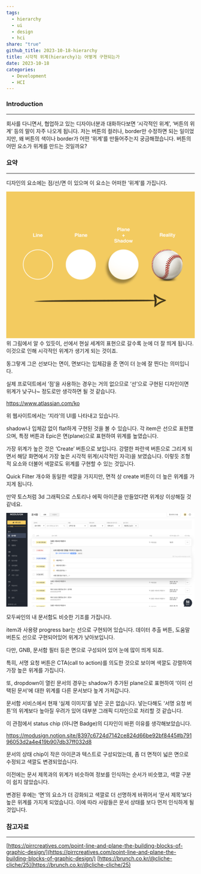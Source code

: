```yaml
---
tags:
  - hierarchy
  - ui
  - design
  - hci
share: "true"
github_title: 2023-10-18-hierarchy
title: 시각적 위계(hierarchy)는 어떻게 구현되는가
date: 2023-10-18
categories:
  - Development
  - HCI
---
```

### Introduction

---

회사를 다니면서, 협업하고 있는 디자이너분과 대화하다보면 ‘시각적인 위계’, ‘버튼의 위계’ 등의 말이 자주 나오게 됩니다.
저는 버튼의 컬러나, border만 수정하면 되는 일이었지만, 왜 버튼의 색이나 border가 어떤 ‘위계’를 만들어주는지 궁금해졌습니다.
버튼의 어떤 요소가 위계를 만드는 것일까요?

### 요약

---

디자인의 요소에는 점/선/면 이 있으며 이 요소는 어떠한 ‘위계’를 가집니다.

![hierarchy.png](/assets/img/posts/hierarchy.png)
위 그림에서 알 수 있듯이, 선에서 현실 세계의 표현으로 갈수록 눈에 더 잘 띄게 됩니다. 이것으로 인해 시각적인 위계가 생기게 되는 것이죠.

동그랗게 그은 선보다는 면이, 면보다는 입체감을 준 면이 더 눈에 잘 띈다는 의미입니다.

실제 프로덕트에서 ‘점’을 사용하는 경우는 거의 없으므로  ‘선’으로 구현된 디자인이면 위계가 낮구나~ 정도로만 생각하면 될 것 같습니다.

https://www.atlassian.com/ko

위 웹사이트에서는 ‘지라’의 UI를 나타내고 있습니다.

shadow나 입체감 없이 flat하게 구현된 것을 볼 수 있습니다. 각 item은 선으로 표현했으며, 특정 버튼과 Epic은 면(plane)으로 표현하여 위계를 높였습니다.

가장 위계가 높은 것은 ‘Create’ 버튼으로 보입니다. 강렬한 파란색 버튼으로 그리게 되면서 해당 화면에서 가장 높은 시각적 위계(시각적인 자극)을 보였습니다. 이렇듯 조형적 요소와 더불어 색깔로도 위계를 구현할 수 있는 것입니다.

Quick Filter 개수와 동일한 색깔을 가지지만, 면적 상 create 버튼이 더 높은 위계를 가지게 됩니다.

만약 토스처럼 3d 그래픽으로 스토리나 에픽 아이콘을 만들었다면 위계상 이상해질 것 같네요.

![modu-example.png](assets/img/posts/modu-example.png)

모두싸인의 내 문서함도 비슷한 기조를 가집니다.

item과 사용량 progress bar는 선으로 구현되어 있습니다. 데이터 추출 버튼, 도움말 버튼도 선으로 구현되어있어 위계가 낮아보입니다.

다만, GNB, 문서함 필터 등은 면으로 구성되어 있어 눈에 많이 띄게 되죠.

특히, 서명 요청 버튼은 CTA(call to action)를 의도한 것으로 보이며 색깔도 강렬하여 가장 높은 위계를 가집니다.

또, dropdown이 열린 문서의 경우는 shadow가 추가된 plane으로 표현하여 ‘이미 선택된 문서’에 대한 위계를 다른 문서보다 높게 가져갑니다.

문서함 서비스에서 현재 ‘실제 이미지’를 넣은 곳은 없습니다. 넣는다해도 ‘서명 요청 버튼’의 위계보다 높아질 우려가 있어 대부분 그래픽 디자인으로 처리할 것 같습니다.

이 관점에서 status chip (아니면 Badge)의 디자인이 바뀐 이유를 생각해보았습니다.

https://modusign.notion.site/8397c6724d7142ce824d66be92bf8445#b79196053d2a4e419b907db37ff032d8

문서의 상태 chip이 작은 아이콘과 텍스트로 구성되었는데, 좀 더 면적이 넓은 면으로 수정되고 색깔도 변경되었습니다.

이전에는 문서 제목과의 위계가 비슷하여 정보를 인식하는 순서가 비슷했고, 색깔 구분이 쉽지 않았습니다.

변경된 후에는 ‘면’의 요소가 더 강화되고 색깔로 더 선명하게 바뀌어서 ‘문서 제목’보다 높은 위계를 가지게 되었습니다. 이에 따라 사람들은 문서 상태를 보다 먼저 인식하게 될 것입니다.

### 참고자료

---

[https://pirrcreatives.com/point-line-and-plane-the-building-blocks-of-graphic-design/](https://pirrcreatives.com/point-line-and-plane-the-building-blocks-of-graphic-design/) 
[https://brunch.co.kr/@cliche-cliche/25](https://brunch.co.kr/@cliche-cliche/25)